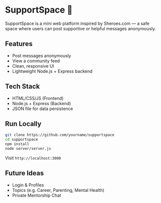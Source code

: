 # SupportSpace 🌸

SupportSpace is a mini web platform inspired by Sheroes.com — a safe space where users can post supportive or helpful messages anonymously.

## Features

- Post messages anonymously
- View a community feed
- Clean, responsive UI
- Lightweight Node.js + Express backend

## Tech Stack

- HTML/CSS/JS (Frontend)
- Node.js + Express (Backend)
- JSON file for data persistence

## Run Locally

```bash
git clone https://github.com/yourname/supportspace
cd supportspace
npm install
node server/server.js
```

Visit `http://localhost:3000`

## Future Ideas

- Login & Profiles
- Topics (e.g. Career, Parenting, Mental Health)
- Private Mentorship Chat
